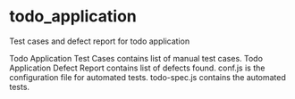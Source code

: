 # todo_application
Test cases and defect report for todo application

Todo Application Test Cases contains list of manual test cases. 
Todo Application Defect Report contains list of defects found. 
conf.js is the configuration file for automated tests. 
todo-spec.js contains the automated tests. 
